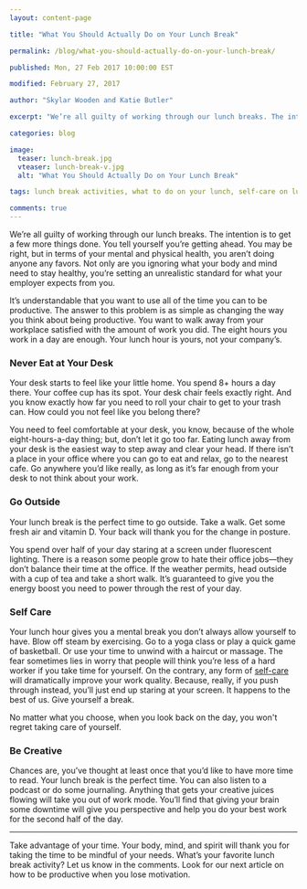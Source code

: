 ```yaml
---
layout: content-page

title: "What You Should Actually Do on Your Lunch Break"

permalink: /blog/what-you-should-actually-do-on-your-lunch-break/

published: Mon, 27 Feb 2017 10:00:00 EST

modified: February 27, 2017

author: "Skylar Wooden and Katie Butler"

excerpt: "We’re all guilty of working through our lunch breaks. The intention is to get a few more things done. You tell yourself you’re getting ahead. You may be right, but in terms of your mental and physical health, you aren’t doing anyone any favors."

categories: blog

image:
  teaser: lunch-break.jpg
  vteaser: lunch-break-v.jpg
  alt: "What You Should Actually Do on Your Lunch Break"

tags: lunch break activities, what to do on your lunch, self-care on lunch break

comments: true
---
```


We’re all guilty of working through our lunch breaks. The intention is to get a few more things done. You tell yourself you’re getting ahead. You may be right, but in terms of your mental and physical health, you aren’t doing anyone any favors. Not only are you ignoring what your body and mind need to stay healthy, you’re setting an unrealistic  standard for what your employer expects from you. 

It’s understandable that you want to use all of the time you can to be productive. The answer to this problem is as simple as changing the way you think about being productive. You want to walk away from your workplace satisfied with the amount of work you did. The eight hours you work in a day are enough. Your lunch hour is yours, not your company’s. 

### Never Eat at Your Desk

Your desk starts to feel like your little home. You spend 8+ hours a day there. Your coffee cup has its spot. Your desk chair feels exactly right. And you know exactly how far you need to roll your chair to get to your trash can. How could you not feel like you belong there? 

You need to feel comfortable at your desk, you know, because of the whole eight-hours-a-day thing; but, don’t let it go too far. Eating lunch away from your desk is the easiest way to step away and clear your head. If there isn’t a place in your office where you can go to eat and relax, go to the nearest cafe. Go anywhere you’d like really, as long as it’s far enough from your desk to not think about your work. 

### Go Outside

Your lunch break is the perfect time to go outside. Take a walk. Get some fresh air and vitamin D. Your back will thank you for the change in posture. 

You spend over half of your day staring at a screen under fluorescent lighting. There is a reason some people grow to hate their office jobs—they don’t balance their time at the office. If the weather permits, head outside with a cup of tea and take a short walk. It’s guaranteed to give you the energy boost you need to power through the rest of your day.

### Self Care

Your lunch hour gives you a mental break you don’t always allow yourself to have. Blow off steam by exercising. Go to a yoga class or play a quick game of basketball. Or use your time to unwind with a haircut or massage. The fear sometimes lies in worry that people will think you’re less of a hard worker if you take time for yourself. On the contrary, any form of <a href="{{site.url}}/personal-development/three-ways-to-implement-self-care-now/">self-care</a> will dramatically improve your work quality. Because, really, if you push through instead, you’ll just end up staring at your screen. It happens to the best of us. Give yourself a break.

No matter what you choose, when you look back on the day, you won't regret taking care of yourself.

### Be Creative

Chances are, you’ve thought at least once that you’d like to have more time to read. Your lunch break is the perfect time. You can also listen to a podcast or do some journaling. Anything that gets your creative juices flowing will take you out of work mode. You’ll find that giving your brain some downtime will give you perspective and help you do your best work for the second half of the day.

<hr class="secondary">

Take advantage of your time. Your body, mind, and spirit will thank you for taking the time to be mindful of your needs. What’s your favorite lunch break activity? Let us know in the comments. Look for our next article on how to be productive when you lose motivation.  